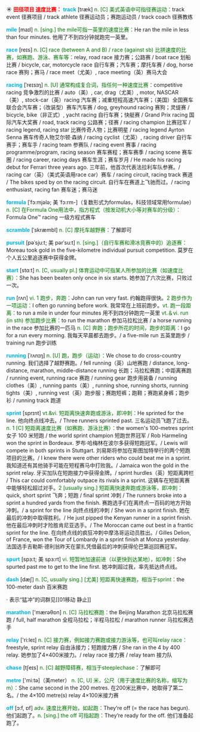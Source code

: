 ☀ <font color="red">**田径项目 速度比赛：**</font>
<font color="sky blue">**track**</font> [træk] 
<font color="rgb(227, 108, 9)">n. [C] 美式英语中可指径赛运动：</font>track event 径赛项目 / track athlete 径赛运动员；赛跑运动员 / track coach 径赛教练

<font color="sky blue">**mile**</font> [maɪl] 
<font color="rgb(227, 108, 9)">n. [sing.] the mile可指一英里的速度比赛：</font>He ran the mile in less than four minutes. 他用了不到四分钟就跑完一英里。

<font color="sky blue">**race**</font> [reɪs] 
<font color="rgb(227, 108, 9)">n. [C] race (between A and B) / race (against sb) 比拼速度的比赛，如赛跑、游泳、赛车等：</font>relay, road race 接力赛；公路赛 / boat race 划船比赛 / bicycle, car, motorcycle race 自行车赛；汽车赛；摩托车赛 / dog, horse race 赛狗；赛马 / race meet（尤美）, race meeting（英）赛马大会
                      
<font color="sky blue">**racing**</font> [ˈreɪsɪŋ]
<font color="rgb(227, 108, 9)">n. [U] 通常构成复合词，指任何一种速度比赛：</font>competitive racing 竞争激烈的比赛 / auto（美）, car, drag（尤美）, motor, NASCAR（美）, stock-car（英）racing 汽车赛；减重短程高速汽车赛；（美国）全国赛车联合会汽车赛；（改装型）赛车汽车赛 / dog, greyhound racing 赛狗；灵缇赛 / bicycle, bike（非正式）, yacht racing 自行车赛；快艇赛 / Grand Prix racing 国际汽车大奖赛 / road, track racing 公路赛；径赛 / racing champion 比赛冠军 / racing legend, racing star 比赛传奇人物；比赛明星 / racing legend Ayrton Senna 赛车传奇人物艾尔顿·森纳 / racing cyclist（尤英）, racing driver 自行车赛手；赛车手 / racing team 参赛队 / racing event 赛事 / racing programme/program, racing season 赛车赛程；赛车赛季 / racing scene 赛车圈 / racing career, racing days 赛车生涯；赛车岁月 / He made his racing debut for Ferrari three years ago. 三年前，他首次代表法拉利车队参赛。/ racing car（英）（美式英语用race car）赛车 / racing circuit, racing track 赛道 / The bikes sped by on the racing circuit. 自行车在赛道上飞驰而过。/ racing enthusiast, racing fan 赛车迷；赛马迷

<font color="sky blue">**formula**</font> [ˈfɔ:mjələ; 美 ˈfɔ:rm-]（复数形式为formulas，科技领域常用formulae）
<font color="rgb(227, 108, 9)">n. [C] 在Formula One用法中，指方程式（按发动机大小等对赛车的分级）：</font>Formula One™ racing 一级方程式赛车
           
<font color="sky blue">**scramble**</font> [ˈskræmbl]
<font color="rgb(227, 108, 9)">n. [C] 摩托车越野赛：</font>了解即可
           
<font color="sky blue">**pursuit**</font> [pəˈsju:t; 美 pərˈsu:t]
<font color="rgb(227, 108, 9)">n. [sing.]（自行车赛和滑冰竞赛中的）追逐赛：</font>Moreau took gold in the five-kilometre individual pursuit competition. 莫罗在个人五公里追逐赛中获得金牌。

<font color="sky blue">**start**</font> [stɑːt] 
<font color="rgb(227, 108, 9)">n. [C, usually pl.] 体育运动中可指某人所参加的比赛（如速度比赛）：</font>She has been beaten only once in six starts. 她参加了六次比赛，只败过一次。

<font color="sky blue">**run**</font> [rʌn] 
<font color="rgb(227, 108, 9)">vi. 1 跑步，奔跑：</font>John can run very fast. 约翰跑得很快。<font color="rgb(227, 108, 9)">2 跑步作为一项运动：</font>I often go running before work. 我常常在上班前跑步。<font color="rgb(227, 108, 9)">vt. 跑一段距离：</font>to run a mile in under four minutes 用不到四分钟跑完一英里 <font color="rgb(227, 108, 9)">vt.＆vi. run (in sth) 参加跑步比赛：</font>to run the marathon 参加马拉松比赛 / a horse running in the race 参加比赛的一匹马 <font color="rgb(227, 108, 9)">n. [C] 奔跑；跑步所花的时间，跑步的距离：</font>I go for a run every morning. 我每天早晨都去跑步。/ a five-mile run 五英里跑步 / training run 跑步训练
                      
<font color="sky blue">**running**</font> [ˈrʌnɪŋ]
<font color="rgb(227, 108, 9)">n. [U] 跑，跑步（运动）：</font>We chose to do cross-country running. 我们选择了越野赛跑。/ fell running（英）山地赛跑 / distance, long-distance, marathon, middle-distance running 长跑；马拉松赛跑；中距离赛跑 / running event, running race 赛跑 / running gear 跑步用装备 / running clothes（美）, running pants（美）, running shoe, running shorts, running tights（美）, running vest（英）跑步服；赛跑短裤；跑鞋；赛跑紧身裤；跑步衫 / running track 跑道

<font color="sky blue">**sprint**</font> [sprɪnt]
<font color="rgb(227, 108, 9)">vt.&vi. 短距离快速奔跑或游泳，即冲刺：</font>He sprinted for the line. 他向终点线冲去。/ Three runners sprinted past. 三名运动员飞跑了过去。<font color="rgb(227, 108, 9)">n. 1 [C] 短距离速度比赛（如赛跑、游泳比赛）：</font>the women's 100-metres sprint 女子 100 米短跑 / the world sprint champion 短跑世界冠军 / Rob Harmeling won the sprint in Bordeaux. 罗布·哈梅林在波尔多获得短跑冠军。/ Lewis will compete in both sprints in Stuttgart. 刘易斯将参加在斯图加特举行的两个短跑项目的比赛。/ I knew there were other riders who could beat me in a sprint. 我知道还有其他骑手可能在短程赛马中打败我。/ Jamaica won the gold in the sprint relay. 牙买加队在短跑接力中获得金牌。/ sprint hurdles（英）短距离跨栏 / This car could comfortably outpace its rivals in a sprint. 这辆车在短距离赛中能够轻松超过对手。<font color="rgb(227, 108, 9)">2 [usually sing.] 短距离快速奔跑或游泳等，即冲刺：</font>quick, short sprint 飞奔；短跑 / final sprint 冲刺 / The runners broke into a sprint a hundred yards from the finish. 赛跑选手们在离终点一百码的地方开始冲刺。/ a sprint for the line 向终点线的冲刺 / She won in a sprint finish. 她在最后的冲刺中取得胜利。/ He just pipped the Kenyan runner in a sprint finish. 他在最后冲刺时才险胜肯尼亚选手。/ The Moroccan came out best in a frantic sprint for the line. 在向终点线的疯狂冲刺中摩洛哥运动员胜出。/ Gilles Delion, of France, won the Tour of Lombardy in a sprint finish at Monza yesterday. 法国选手吉勒斯·德利翁昨天在蒙扎凭借最后的冲刺获得伦巴第巡回赛冠军。
           
<font color="sky blue">**spurt**</font> [spɜ:t; 美 spɜ:rt]
<font color="rgb(227, 108, 9)">vi. 短暂地加速前进（以更快到达某地），如冲刺：</font>She spurted past me to get to the line first. 她冲刺超过我，率先抵达终点线。

<font color="sky blue">**dash**</font> [dæʃ] 
<font color="rgb(227, 108, 9)">n. [C, usually sing.] [尤美] 短距离快速赛跑，相当于sprint：</font>the 100-meter dash 百米赛跑

· 表示“猛冲”的词群见[[01移动 静止]]

<font color="sky blue">**marathon**</font> ['mærəθɒn] 
<font color="rgb(227, 108, 9)">n. [C] 马拉松赛跑：</font>the Beijing Marathon 北京马拉松赛跑 / full, half marathon 全程马拉松；半程马拉松 / marathon runner 马拉松赛选手

<font color="sky blue">**relay**</font> ['ri:leɪ] 
<font color="rgb(227, 108, 9)">n. [C] 接力赛，例如接力赛跑或接力游泳等，也可叫relay race：</font>freestyle, sprint relay 自由泳接力；短跑接力赛 / She ran in the 4 by 400 relay. 她参加了4×400米接力。/ relay race 接力赛 / relay team 接力队
           
<font color="sky blue">**chase**</font> [tʃeɪs]
<font color="rgb(227, 108, 9)">n. [C] 越野障碍赛，相当于steeplechase：</font>了解即可

<font color="sky blue">**metre**</font> ['mi:tə]（美meter）
<font color="rgb(227, 108, 9)">n. [C, U] 米，公尺（用于速度比赛的名称，缩写为m）：</font>She came second in the 200 metres. 在200米比赛中，她取得了第二名。/ the 4×100 metre(s) relay 4×100米接力赛

<font color="sky blue">**off**</font> [ɔ:f, ɒf] 
<font color="rgb(227, 108, 9)">adv. 速度比赛开始，如起跑：</font>They’re off (= the race has begun). 他们起跑了。<font color="rgb(227, 108, 9)">n. [sing.] the off 可指起跑：</font>They’re ready for the off. 他们准备起跑了。
